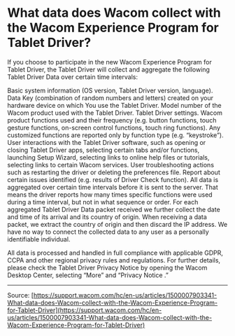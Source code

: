 # What data does Wacom collect with the Wacom Experience Program for Tablet Driver?

If you choose to participate in the new Wacom Experience Program for Tablet Driver, the Tablet Driver will collect and aggregate the following Tablet Driver Data over certain time intervals:

Basic system information (OS version, Tablet Driver version, language).
Data Key (combination of random numbers and letters) created on your hardware device on which You use the Tablet Driver.
Model number of the Wacom product used with the Tablet Driver.
Tablet Driver settings.
Wacom product functions used and their frequency (e.g. button functions, touch gesture functions, on-screen control functions, touch ring functions). Any customized functions are reported only by function type (e.g. “keystroke”).
User interactions with the Tablet Driver software, such as opening or closing Tablet Driver apps, selecting certain tabs and/or functions, launching Setup Wizard, selecting links to online help files or tutorials, selecting links to certain Wacom services.
User troubleshooting actions such as restarting the driver or deleting the preferences file.
Report about certain issues identified (e.g. results of Driver Check function).
All data is aggregated over certain time intervals before it is sent to the server. That means the driver reports how many times specific functions were used during a time interval, but not in what sequence or order.
For each aggregated Tablet Driver Data packet received we further collect the date and time of its arrival and its country of origin. When receiving a data packet, we extract the country of origin and then discard the IP address. We have no way to connect the collected data to any user as a personally identifiable individual.



All data is processed and handled in full compliance with applicable GDPR, CCPA and other regional privacy rules and regulations. For further details, please check the Tablet Driver Privacy Notice by opening the Wacom Desktop Center, selecting “More” and “Privacy Notice .”

---
Source: [https://support.wacom.com/hc/en-us/articles/1500007903341-What-data-does-Wacom-collect-with-the-Wacom-Experience-Program-for-Tablet-Driver](https://support.wacom.com/hc/en-us/articles/1500007903341-What-data-does-Wacom-collect-with-the-Wacom-Experience-Program-for-Tablet-Driver)
